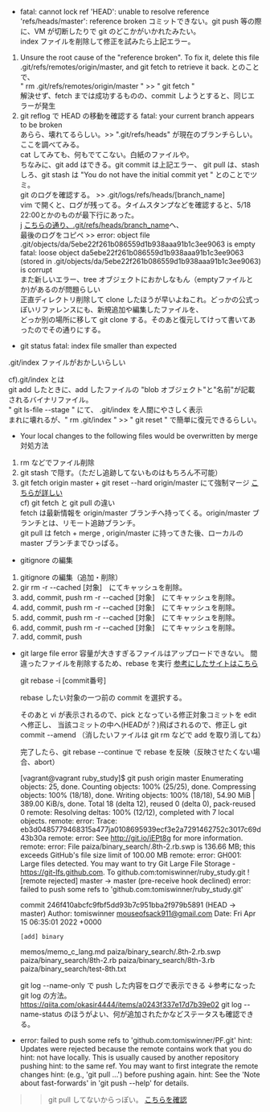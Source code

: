 
+ fatal: cannot lock ref 'HEAD': unable to resolve reference 'refs/heads/master': reference broken
コミットできない。git push 等の際に、VM が切断したりで git のどこかがいかれたみたい。<br>
index ファイルを削除して修正を試みたら上記エラー。<br>
1. Unsure the root cause of the "reference broken". To fix it, delete this file .git/refs/remotes/origin/master, and git fetch to retrieve it back. とのことで、<br>
" rm .git/refs/remotes/origin/master " >> " git fetch "<br>
解決せず、fetch までは成功するものの、commit しようとすると、同じエラーが発生<br>
2. git reflog で HEAD の移動を確認する
fatal: your current branch appears to be broken<br>
あらら、壊れてるらしい。>> ".git/refs/heads" が現在のブランチらしい。ここを調べてみる。<br>
cat してみても、何もでてこない。白紙のファイルや。<br>
ちなみに、git add はできる。git commit は上記エラー、 git pull は、stash しろ、git stash は "You do not have the initial commit yet " とのことでツミ。<br>
git のログを確認する。 >> .git/logs/refs/heads/[branch_name]<br>
vim で開くと、ログが残ってる。タイムスタンプなどを確認すると、5/18 22:00とかのものが最下行にあった。<br>j
[こちらの通り、.git/refs/heads/branch_name](https://qiita.com/watamana/items/b08000270707b5824522)へ、<br>
最後のログをコピペ >> error: object file .git/objects/da/5ebe22f261b086559d1b938aaa91b1c3ee9063 is empty
fatal: loose object da5ebe22f261b086559d1b938aaa91b1c3ee9063 (stored in .git/objects/da/5ebe22f261b086559d1b938aaa91b1c3ee9063) is corrupt<br>
また新しいエラー、tree オブジェクトにおかしなもん（emptyファイルとか)があるのが問題らしい<br>
正直ディレクトリ削除して clone したほうが早いよねこれ。どっかの公式っぽいリファレンスにも、新規追加や編集したファイルを、<br>
どっか別の場所に移して git clone する。そのあと復元してけって書いてあったのでその通りにする。<br>








+ git status
fatal: index file smaller than expected<br>

.git/index ファイルがおかしいらしい<br>

cf).git/index とは<br>
git add したときに、add したファイルの "blob オブジェクト"と"名前"が記載されるバイナリファイル。<br>
" git ls-file --stage " にて、 .git/index を人間にやさしく表示<br>
まれに壊れるが、" rm .git/index " >> " git reset " で簡単に復元できるらしい。<br>






+ Your local changes to the following files would be overwritten by merge
対処方法
1. rm などでファイル削除
2. git stash で隠す。（ただし追跡してないものはもちろん不可能）
3. git fetch origin master + git reset --hard origin/master にて強制マージ
[こちらが詳しい](https://qiita.com/15grmr/items/433ee3b47828aaad32a8)<br>
cf) git fetch と git pull の違い<br>
fetch は最新情報を origin/master ブランチへ持ってくる。origin/master ブランチとは、リモート追跡ブランチ。<br>
git pull は fetch + merge , origin/master に持ってきた後、ローカルの master ブランチまでひっぱる。<br>




+ gitignore の編集
1. gitignore の編集（追加・削除）
2. gir rm -r --cached [対象]　にてキャッシュを削除。
3. add, commit, push rm -r --cached [対象]　にてキャッシュを削除。
3. add, commit, push rm -r --cached [対象]　にてキャッシュを削除。
3. add, commit, push rm -r --cached [対象]　にてキャッシュを削除。
3. add, commit, push rm -r --cached [対象]　にてキャッシュを削除。
3. add, commit, push

+ git large file error
  容量が大きすぎるファイルはアップロードできない。
  間違ったファイルを削除するため、rebase を実行
  [参考にしたサイトはこちら](https://chaika.hatenablog.com/entry/2016/03/22/181243)

  git rebase -i [commit番号] 

  rebase したい対象の一つ前の commit を選択する。

  そのあと vi が表示されるので、pick となっている修正対象コミットを edit へ修正し、
  当該コミットの中へ(HEADが？)飛ばされるので、修正し git commit --amend
  （消したいファイルは git rm などで add を取り消してね）

  完了したら、git rebase --continue で rebase を反映（反映させたくない場合、abort）
  

  [vagrant@vagrant ruby_study]$ git push origin master
  Enumerating objects: 25, done.
  Counting objects: 100% (25/25), done.
  Compressing objects: 100% (18/18), done.
  Writing objects: 100% (18/18), 54.90 MiB | 389.00 KiB/s, done.
  Total 18 (delta 12), reused 0 (delta 0), pack-reused 0
  remote: Resolving deltas: 100% (12/12), completed with 7 local objects.
  remote: error: Trace: eb3d0485779468315a477ja0108695939ecf3e2a7291462752c3017c69d43b30a
  remote: error: See http://git.io/iEPt8g for more information.
  remote: error: File paiza/binary_search/.8th-2.rb.swp is 136.66 MB; this exceeds GitHub's file size limit of 100.00 MB
  remote: error: GH001: Large files detected. You may want to try Git Large File Storage - https://git-lfs.github.com.
  To github.com:tomiswinner/ruby_study.git
  ! [remote rejected] master -> master (pre-receive hook declined)
  error: failed to push some refs to 'github.com:tomiswinner/ruby_study.git'


  commit 246f410abcfc9fbf5dd93b7c951bba2f979b5891 (HEAD -> master)
  Author: tomiswinner <mouseofsack911@gmail.com>
  Date:   Fri Apr 15 06:35:01 2022 +0000

      [add] binary

  memos/memo_c_lang.md
  paiza/binary_search/.8th-2.rb.swp
  paiza/binary_search/8th-2.rb
  paiza/binary_search/8th-3.rb
  paiza/binary_search/test-8th.txt

  git log --name-only で push した内容をログで表示できる
  ↓参考になったgit log の方法。
  https://qiita.com/okasir4444/items/a0243f337e17d7b39e02
  git log --name-status のほうがよい、何が追加されたかなどステータスも確認できる。



+ error: failed to push some refs to 'github.com:tomiswinner/PF.git'
hint: Updates were rejected because the remote contains work that you do
hint: not have locally. This is usually caused by another repository pushing
hint: to the same ref. You may want to first integrate the remote changes
hint: (e.g., 'git pull ...') before pushing again.
hint: See the 'Note about fast-forwards' in 'git push --help' for details.
>> git pull してないからっぽい。
[こちらを確認](https://qiita.com/cedric-ryo/items/4a6ed57549a3008fcb6a)
